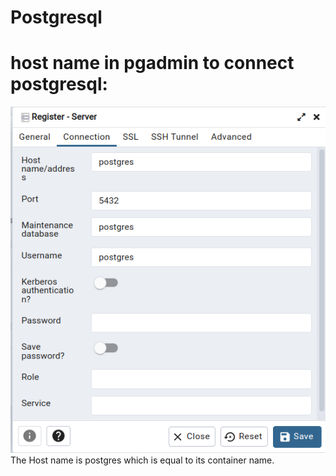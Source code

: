 # Postgresql

# host name in pgadmin to connect postgresql:
![img.png](images/postgres-docker-pgadmin.png)</br>
The Host name is postgres which is equal to its container name. 